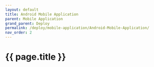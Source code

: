 ```yaml
---
layout: default
title: Android Mobile Application
parent: Mobile Application
grand_parent: Deploy
permalink: /deploy/mobile-application/Android-Mobile-Application/
nav_order: 2
---
```


# {{ page.title }}